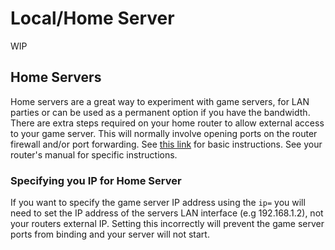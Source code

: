 # Local/Home Server

WIP

## Home Servers

Home servers are a great way to experiment with game servers, for LAN parties or can be used as a permanent option if you have the bandwidth. There are extra steps required on your home router to allow external access to your game server. This will normally involve opening ports on the router firewall and/or port forwarding. See [this link](https://www.howtogeek.com/66214/how-to-forward-ports-on-your-router/) for basic instructions. See your router's manual for specific instructions.

### Specifying you IP for Home Server

If you want to specify the game server IP address using the `ip=` you will need to set the IP address of the servers LAN interface \(e.g 192.168.1.2\), not your routers external IP. Setting this incorrectly will prevent the game server ports from binding and your server will not start.

